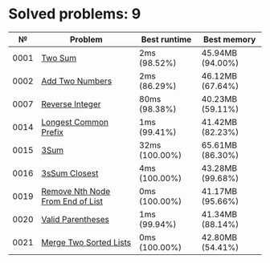 # Solved problems: 9

| №    | Problem                                                            | Best runtime   | Best memory      |
|------|--------------------------------------------------------------------|----------------|------------------|
| 0001 | [Two Sum](src/main/kotlin/problems/p0001)                          | 2ms (98.52%)   | 45.94MB (94.00%) |
| 0002 | [Add Two Numbers](src/main/kotlin/problems/p0002)                  | 2ms (86.29%)   | 46.12MB (67.64%) |
| 0007 | [Reverse Integer](src/main/kotlin/problems/p0007)                  | 80ms (98.38%)  | 40.23MB (59.11%) |
| 0014 | [Longest Common Prefix](src/main/kotlin/problems/p0014)            | 1ms (99.41%)   | 41.42MB (82.23%) |
| 0015 | [3Sum](src/main/kotlin/problems/p0015)                             | 32ms (100.00%) | 65.61MB (86.30%) |
| 0016 | [3sSum Closest](src/main/kotlin/problems/p0016)                    | 4ms (100.00%)  | 43.28MB (99.68%) |
| 0019 | [Remove Nth Node From End of List](src/main/kotlin/problems/p0019) | 0ms (100.00%)  | 41.17MB (95.66%) |
| 0020 | [Valid Parentheses](src/main/kotlin/problems/p0020)                | 1ms (99.94%)   | 41.34MB (88.14%) |
| 0021 | [Merge Two Sorted Lists](src/main/kotlin/problems/p0021)           | 0ms (100.00%)  | 42.80MB (54.41%) |
